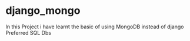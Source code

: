 # django_mongo
 In this Project i have learnt the basic of using MongoDB instead of django Preferred SQL Dbs
